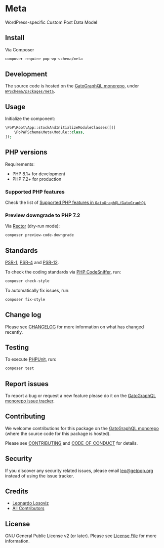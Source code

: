 # Meta

<!--
[![Build Status][ico-travis]][link-travis]
[![Quality Score][ico-code-quality]][link-code-quality]
[![Software License][ico-license]](LICENSE.md)
[![Latest Version on Packagist][ico-version]][link-packagist]
[![Coverage Status][ico-scrutinizer]][link-scrutinizer]
[![Total Downloads][ico-downloads]][link-downloads]
-->

WordPress-specific Custom Post Data Model

## Install

Via Composer

``` bash
composer require pop-wp-schema/meta
```

## Development

The source code is hosted on the [GatoGraphQL monorepo](https://github.com/GatoGraphQL/GatoGraphQL), under [`WPSchema/packages/meta`](https://github.com/GatoGraphQL/GatoGraphQL/tree/master/layers/WPSchema/packages/meta).

## Usage

Initialize the component:

``` php
\PoP\Root\App::stockAndInitializeModuleClasses([([
    \PoPWPSchema\Meta\Module::class,
]);
```

## PHP versions

Requirements:

- PHP 8.1+ for development
- PHP 7.2+ for production

### Supported PHP features

Check the list of [Supported PHP features in `GatoGraphQL/GatoGraphQL`](https://github.com/GatoGraphQL/GatoGraphQL/blob/master/docs/supported-php-features.md)

### Preview downgrade to PHP 7.2

Via [Rector](https://github.com/rectorphp/rector) (dry-run mode):

```bash
composer preview-code-downgrade
```

## Standards

[PSR-1](https://www.php-fig.org/psr/psr-1), [PSR-4](https://www.php-fig.org/psr/psr-4) and [PSR-12](https://www.php-fig.org/psr/psr-12).

To check the coding standards via [PHP CodeSniffer](https://github.com/squizlabs/PHP_CodeSniffer), run:

``` bash
composer check-style
```

To automatically fix issues, run:

``` bash
composer fix-style
```

## Change log

Please see [CHANGELOG](CHANGELOG.md) for more information on what has changed recently.

## Testing

To execute [PHPUnit](https://phpunit.de/), run:

``` bash
composer test
```

## Report issues

To report a bug or request a new feature please do it on the [GatoGraphQL monorepo issue tracker](https://github.com/GatoGraphQL/GatoGraphQL/issues).

## Contributing

We welcome contributions for this package on the [GatoGraphQL monorepo](https://github.com/GatoGraphQL/GatoGraphQL) (where the source code for this package is hosted).

Please see [CONTRIBUTING](CONTRIBUTING.md) and [CODE_OF_CONDUCT](CODE_OF_CONDUCT.md) for details.

## Security

If you discover any security related issues, please email leo@getpop.org instead of using the issue tracker.

## Credits

- [Leonardo Losoviz][link-author]
- [All Contributors][link-contributors]

## License

GNU General Public License v2 (or later). Please see [License File](LICENSE.md) for more information.

[ico-version]: https://img.shields.io/packagist/v/pop-wp-schema/meta.svg?style=flat-square
[ico-license]: https://img.shields.io/badge/license-GPLv2-brightgreen.svg?style=flat-square
[ico-travis]: https://img.shields.io/travis/pop-wp-schema/meta/master.svg?style=flat-square
[ico-scrutinizer]: https://img.shields.io/scrutinizer/coverage/g/pop-wp-schema/meta.svg?style=flat-square
[ico-code-quality]: https://img.shields.io/scrutinizer/g/pop-wp-schema/meta.svg?style=flat-square
[ico-downloads]: https://img.shields.io/packagist/dt/pop-wp-schema/meta.svg?style=flat-square

[link-packagist]: https://packagist.org/packages/pop-wp-schema/meta
[link-travis]: https://travis-ci.org/pop-wp-schema/meta
[link-scrutinizer]: https://scrutinizer-ci.com/g/pop-wp-schema/meta/code-structure
[link-code-quality]: https://scrutinizer-ci.com/g/pop-wp-schema/meta
[link-downloads]: https://packagist.org/packages/pop-wp-schema/meta
[link-author]: https://github.com/leoloso
[link-contributors]: ../../../../../../contributors
